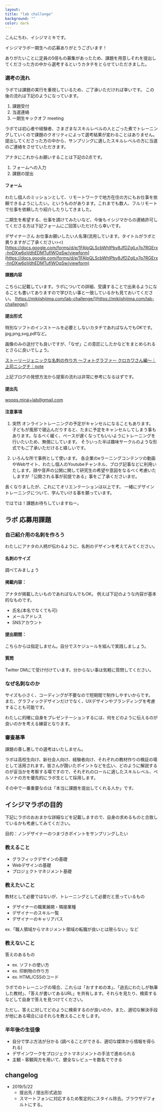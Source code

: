 ```yaml
---
layout:
title: "lab challenge"
background: ""
color: dark
---
```


こんにちわ、イシジマミキです。

イシジマラボ一期生への応募ありがとうございます！

ありがたいことに定員の5倍もの募集があったため、課題を用意しそれを提出してくださった方の中から選考するというカタチをとらせていただきました。

### 選考の流れ
ラボでは課題の実行を重視しているため、ご了承いただければ幸いです。
この後の流れは下記のようになっています。

1. 課題受付
2. 当選連絡
3. 一期生キックオフ meeting

ラボでは初心者や経験者、さまざまなスキルレベルの人とごった煮でトレーニングしていくので課題のクオリティによって選考結果が変わることはありません。提出してくださった方の中から、サンプリングに適したスキルレベルの方に当選のご連絡をさせていただきます。

アナタにこれからお願いすることは下記の2点です。

1. フォームへの入力
2. 課題の提出

#### フォーム
わたし個人のミッションとして、リモートワークで地方在住の方にもお仕事を依頼できるようにしたい。というものがあります。これまでも数人、フルリモートで仕事を依頼したり紹介したりしてきました。

二期生を希望する、仕事を請けてみたいなど、今後もイシジマからの連絡許可してくださる方は下記フォームにご回答いただけたら幸いです。

デザイナーさん お仕事お願いしたい人名簿(流用しています。タイトルがラボと異りますがご了承ください><)
[https://docs.google.com/forms/d/e/1FAIpQLScbWhIPby8JfDZglLy7p7RGErx-hnDXw6qVdhEDMTuflWOqSw/viewform](https://docs.google.com/forms/d/e/1FAIpQLScbWhIPby8JfDZglLy7p7RGErx-hnDXw6qVdhEDMTuflWOqSw/viewform)

#### 課題内容
こちらに記載しています。ラボについての詳細、受講することで出来るようになることも書いてありますので学びたい事と一致しているかも見ておいてください。
[https://mikiishijima.com/lab-challenge/](https://mikiishijima.com/lab-challenge/)

#### 提出形式
特別なソフトのインストールを必要としないカタチであればなんでもOKです。
jpg,png,svg,pdfなど。

画像のみの送付でも良いですが、「なぜ」この意匠にしたかなどをまとめられるとさらに良いでしょう。

[ストーリージェニックな名刺の作り方 〜フォトグラファー クロカワさん編〜｜上司ニシグチ｜note](https://note.mu/niguridesign/n/n2f72c25b8115?creator_urlname=niguridesign)

上記ブログの発想方法から提案の流れは非常に参考になるはずです。

#### 提出先
woops.mirai+lab@gmail.com

#### 注意事項
1. 突然 オンライントレーニングの予定がキャンセルになることもあります。
子どもが風邪で寝込んだりすると、たまに予定をキャンセルしてしまう事もあります。なるべく緩く、ペースが遅くなってもいいようにトレーニングを行いたいため、無償にしています。
そういった半ば趣味サークルのような形式でもご了承いただけると嬉しいです。

2. いろんな所で事例として使います。
各企業のeラーニングコンテンツの動画やWebサイト、わたし個人のYoutubeチャンネル、ブログ記事などに利用いたします。顔や音声の公開に関して研究生の希望や意図をなるべく考慮いたしますが「公開される事が前提である」事をご了承くださいませ。

長くなりましたが、これにてオリエンテーションは以上です。
一緒にデザイントレーニングについて、学んでいける事を願っています。

ではでは！課題お待ちしていますねー。

## ラボ 応募用課題

### 自己紹介用の名刺を作ろう
わたしにアナタの人柄が伝わるように、名刺のデザインを考えてみてください。

#### 名刺のサイズ
調べてみましょう

#### 掲載内容：
アナタが掲載したいものであればなんでもOK。
例えば下記のような内容が基本的なものです。
* 氏名(本名でなくても可)
* メールアドレス
* SNSアカウント

#### 提出期間：
こちらからは指定しません。自分でスケジュールを組んで実践しましょう。

#### 質問
Twitter DMにて受け付けています。分からない事は気軽に質問してください。

### なぜ名刺なのか
サイズも小さく、コーディングが不要なので短期間で制作しやすいからです。
また、グラフィックデザインだけでなく、UXデザインやブランディングを考慮することも可能です。

わたしに的確に自身をプレゼンテーションするには、何をどのように伝えるのが良いのかを考える練習となります。

### 審査基準
課題の善し悪しでの選考はいたしません。

ラボは高校生向け、新社会人向け、経験者向け、それぞれの教材作りの検証の場として活用されます。皆さんが躓いたポイントなどを広い、どのように解説するのが妥当かを考察する場ですので、それぞれのロールに適したスキルレベル、ペルソナの方を優先的にラボ生として採用します。

その中で一番重要なのは「本当に課題を提出してくれる人か」です。


## イシジマラボの目的
下記にラボのおおまかな詳細などを記載しますので、自身の求めるものと合致しているかも考慮してみてください。

目的：ノンデザイナーのつまづきポイントをサンプリングしたい

### 教えること
* グラフィックデザインの基礎
* Webデザインの基礎
* プロジェクトマネジメント基礎

### 教えたいこと
教材として必要ではないが、トレーニングとして必要だと思っているもの

* デザイナーの職業展開・隣接業種
* デザイナーのスキル一覧
* デザイナーのキャリアパス

ex.「職人領域からマネジメント領域の転職が良いとは限らない」など

### 教えないこと
答えのあるもの
* ex. ソフトの使い方
* ex. 印刷物の作り方
* ex. HTML/CSSのコード

ラボでのトレーニングの場合、これらは「おすすめの本」、「過去にわたしが執筆した教材」、「答えが書いてあるURL」を共有します。それらを見たり、検索するなどして自身で答えを見つけてください。

ただし、答えに対してどのように検索するのが良いのか。また、適切な解決手段が他にある場合にはそれらを教えることをします。

### 半年後の生徒像
* 自分で学ぶ方法が分かる (調べることができる、適切な媒体から情報を得られる)
* デザインワークをプロジェクトマネジメントの手法で進められる
* 主観・客観両方を用いて、健全なレビューを数名でできる

## changelog
* 2019/5/22
  * 提出先 / 提出形式追加
  * スマートフォンに対応するため暫定的にスタイル除去。ブラウザデフォルトにする。
